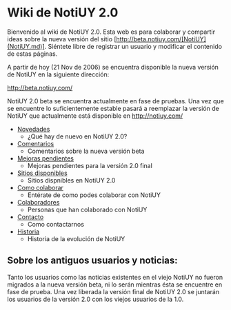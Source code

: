 # Wiki de NotiUY 2.0 #

Bienvenido al wiki de NotiUY 2.0. Esta web es para colaborar y compartir ideas sobre la nueva versión del sitio [http://beta.notiuy.com/[NotiUY](NotiUY.md)]. Siéntete libre de registrar un usuario y modificar el contenido de estas páginas.

A partir de hoy (21 Nov de 2006) se encuentra disponible la nueva versión de NotiUY en la siguiente dirección:

http://beta.notiuy.com/

NotiUY 2.0 beta se encuentra actualmente en fase de pruebas. Una vez que se encuentre lo suficientemente estable pasará a reemplazar la versión de NotiUY que actualmente está disponible en http://notiuy.com/

  * [Novedades](NovedadesNotiUY2.md)
    * ¿Qué hay de nuevo en NotiUY 2.0?
  * [Comentarios](ComentariosNotiUY2.md)
    * Comentarios sobre la nueva versión beta
  * [Mejoras pendientes](PendientesNotiUY.md)
    * Mejoras pendientes para la versión 2.0 final
  * [Sitios disponibles](SitiosDisponibles.md)
    * Sitios dispnibles en NotiUY 2.0
  * [Como colaborar](ComoColaborar.md)
    * Entérate de como podes colaborar con NotiUY
  * [Colaboradores](ColaboradoresNotiUY.md)
    * Personas que han colaborado con NotiUY
  * [Contacto](ContactoNotiUY.md)
    * Como contactarnos
  * [Historia](HistoriaNotiUY.md)
    * Historia de la evolución de NotiUY

## Sobre los antiguos usuarios y noticias: ##

Tanto los usuarios como las noticias existentes en el viejo NotiUY no fueron migrados a la nueva versión beta, ni lo serán mientras ésta se encuentre en fase de prueba. Una vez liberada la versión final de NotiUY 2.0 se juntarán los usuarios de la versión 2.0 con los viejos usuarios de la 1.0.

